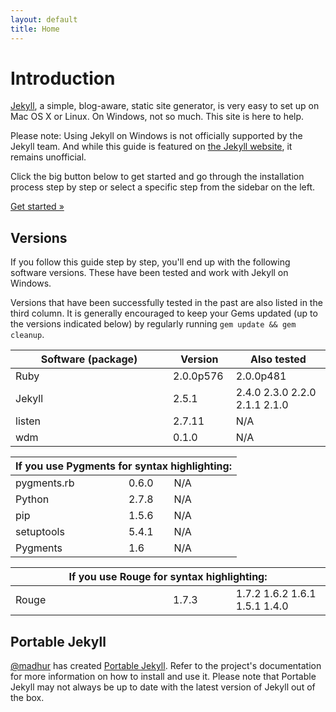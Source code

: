 ```yaml
---
layout: default
title: Home
---
```


<h1 class="post-title">Introduction</h1>
<p><a href="http://jekyllrb.com">Jekyll</a>, a simple, blog-aware, static site generator, is very easy to set up on Mac OS X or Linux. On Windows, not so much. This site is here to help.</p>
<p>Please note: Using Jekyll on Windows is not officially supported by the Jekyll team. And while this guide is featured on <a href="http://jekyllrb.com/docs/windows/">the Jekyll website</a>, it remains unofficial.</p>
<p>Click the big button below to get started and go through the installation process step by step or select a specific step from the sidebar on the left.</p>
<a href="{{ site.baseurl }}1-ruby-and-devkit" class="button-monster">Get started &raquo;</a>
<h2 id="versions">Versions</h2>
<p>If you follow this guide step by step, you'll end up with the following software versions. These have been tested and work with Jekyll on Windows.</p>
<p>Versions that have been successfully tested in the past are also listed in the third column. It is generally encouraged to keep your Gems updated (up to the versions indicated below) by regularly running <code>gem update &amp;&amp; gem cleanup</code>.</p>
<table>
  <thead>
    <tr>
      <th width="50%">Software (package)</th>
      <th width="20%">Version</th>
      <th>Also tested</th>
    </tr>
  </thead>
  <tbody>
    <tr>
      <td>Ruby</td>
      <td>2.0.0p576</td>
      <td>2.0.0p481</td>
    </tr>
    <tr>
      <td>Jekyll</td>
      <td>2.5.1</td>
      <td>2.4.0 2.3.0 2.2.0 2.1.1 2.1.0</td>
    </tr>
    <tr>
      <td>listen</td>
      <td>2.7.11</td>
      <td>N/A</td>
    </tr>
    <tr>
      <td>wdm</td>
      <td>0.1.0</td>
      <td>N/A</td>
    </tr>
  </tbody>
</table>
<table>
  <thead>
    <tr>
      <th colspan="3">If you use Pygments for syntax highlighting:</th>
    </tr>
  </thead>
  <tbody>
    <tr>
      <td width="50%">pygments.rb</td>
      <td width="20%">0.6.0</td>
      <td>N/A</td>
    </tr>
    <tr>
      <td>Python</td>
      <td>2.7.8</td>
      <td>N/A</td>
    </tr>
    <tr>
      <td>pip</td>
      <td>1.5.6</td>
      <td>N/A</td>
    </tr>
    <tr>
      <td>setuptools</td>
      <td>5.4.1</td>
      <td>N/A</td>
    </tr>
    <tr>
      <td>Pygments</td>
      <td>1.6</td>
      <td>N/A</td>
    </tr>
  </tbody>
</table>
<table>
  <thead>
    <tr>
      <th colspan="3">If you use Rouge for syntax highlighting:</th>
    </tr>
  </thead>
  <tbody>
    <tr>
      <td width="50%">Rouge</td>
      <td width="20%">1.7.3</td>
      <td>1.7.2 1.6.2 1.6.1 1.5.1 1.4.0</td>
    </tr>
  </tbody>
</table>
<h2>Portable Jekyll</h2>
<p><a href="https://github.com/madhur" target="_blank">@madhur</a> has created <a href="https://github.com/madhur/PortableJekyll" target="_blank">Portable Jekyll</a>. Refer to the project's documentation for more information on how to install and use it. Please note that Portable Jekyll may not always be up to date with the latest version of Jekyll out of the box.</p>
